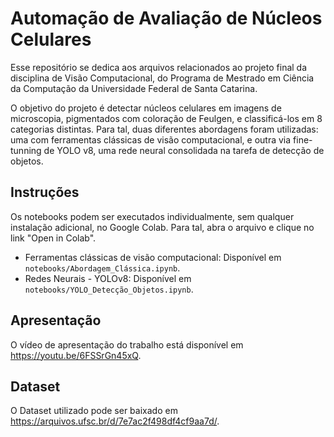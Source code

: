 # Automação de Avaliação de Núcleos Celulares

Esse repositório se dedica aos arquivos relacionados ao projeto final da disciplina de Visão Computacional, do Programa de Mestrado em Ciência da Computação da Universidade Federal de Santa Catarina.

O objetivo do projeto é detectar núcleos celulares em imagens de microscopia, pigmentados com coloração de Feulgen, e classificá-los em 8 categorias distintas. Para tal, duas diferentes abordagens foram utilizadas: uma com ferramentas clássicas de visão computacional, e outra via fine-tunning de YOLO v8, uma rede neural consolidada na tarefa de detecção de objetos.

## Instruções
Os notebooks podem ser executados individualmente, sem qualquer instalação adicional, no Google Colab. Para tal, abra o arquivo e clique no link "Open in Colab".

- Ferramentas clássicas de visão computacional: Disponível em `notebooks/Abordagem_Clássica.ipynb`.
- Redes Neurais - YOLOv8: Disponível em `notebooks/YOLO_Detecção_Objetos.ipynb`.

## Apresentação

O vídeo de apresentação do trabalho está disponível em https://youtu.be/6FSSrGn45xQ.

## Dataset

O Dataset utilizado pode ser baixado em https://arquivos.ufsc.br/d/7e7ac2f498df4cf9aa7d/.
